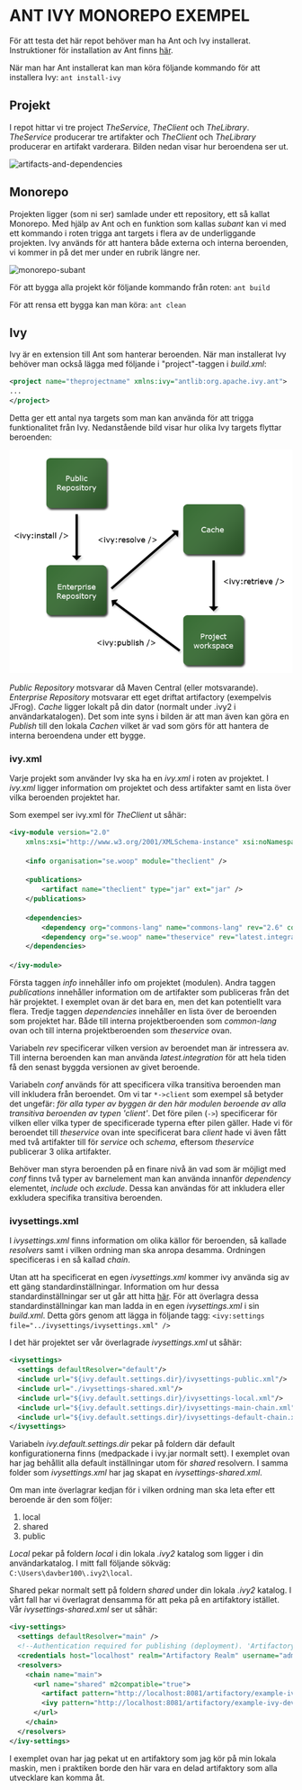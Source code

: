 # ANT IVY MONOREPO EXEMPEL

För att testa det här repot behöver man ha Ant och Ivy installerat. Instruktioner för installation av Ant finns [här](https://ant.apache.org/manual/install.html).

När man har Ant installerat kan man köra följande kommando för att installera Ivy:
```ant install-ivy```

## Projekt

I repot hittar vi tre project *TheService*, *TheClient* och *TheLibrary*. *TheService* producerar tre artifakter och *TheClient* och *TheLibrary* producerar en artifakt varderara. Bilden nedan visar hur  beroendena ser ut.

![artifacts-and-dependencies](./docs/artifacts-and-dependencies.png) 

## Monorepo

Projekten ligger (som ni ser) samlade under ett repository, ett så kallat Monorepo. Med hjälp av Ant och en funktion som kallas *subant* kan vi med ett kommando i roten trigga ant targets i flera av de underliggande projekten. Ivy används för att hantera både externa och interna beroenden, vi kommer in på det mer under en rubrik längre ner.

![monorepo-subant](./docs/monorepo-subant.png)

För att bygga alla projekt kör följande kommando från roten:
```ant build```

För att rensa ett bygga kan man köra:
```ant clean```

## Ivy

Ivy är en extension till Ant som hanterar beroenden. När man installerat Ivy behöver man också lägga med följande i "project"-taggen i *build.xml*:

```xml
<project name="theprojectname" xmlns:ivy="antlib:org.apache.ivy.ant">
...
</project>
```

Detta ger ett antal nya targets som man kan använda för att trigga funktionalitet från Ivy. Nedanstående bild visar hur olika Ivy targets flyttar beroenden:

![ivy-tasks](./docs/ivy-tasks.png) 

*Public Repository* motsvarar då Maven Central (eller motsvarande). *Enterprise Repository* motsvarar ett eget driftat artifactory (exempelvis JFrog). *Cache* ligger lokalt på din dator (normalt under .ivy2 i användarkatalogen). Det som inte syns i bilden är att man även kan göra en *Publish* till den lokala *Cachen* vilket är vad som görs för att hantera de interna beroendena under ett bygge. 

### ivy.xml

Varje projekt som använder Ivy ska ha en *ivy.xml* i roten av projektet. I *ivy.xml* ligger information om projektet och dess artifakter samt en lista över vilka beroenden projektet har. 

Som exempel ser ivy.xml för *TheClient* ut såhär:

```xml
<ivy-module version="2.0"
    xmlns:xsi="http://www.w3.org/2001/XMLSchema-instance" xsi:noNamespaceSchemaLocation="http://ant.apache.org/ivy/schemas/ivy.xsd">

    <info organisation="se.woop" module="theclient" />

    <publications>
        <artifact name="theclient" type="jar" ext="jar" />
    </publications>

    <dependencies>
        <dependency org="commons-lang" name="commons-lang" rev="2.6" conf="*->default" />
        <dependency org="se.woop" name="theservice" rev="latest.integration" conf="*->client" />
    </dependencies>

</ivy-module>
```

Första taggen *info* innehåller info om projektet (modulen). Andra taggen *publications* innehåller information om de artifakter som publiceras från det här projektet. I exemplet ovan är det bara en, men det kan potentiellt vara flera. Tredje taggen *dependencies* innehåller en lista över de beroenden som projektet har. Både till interna projektberoenden som *common-lang* ovan och till interna projektberoenden som *theservice* ovan. 

Variabeln *rev* specificerar vilken version av beroendet man är intressera av. Till interna beroenden kan man använda *latest.integration* för att hela tiden få den senast byggda versionen av givet beroende.

Variabeln *conf* används för att specificera vilka transitiva beroenden man vill inkludera från beroendet. Om vi tar `*->client` som exempel så betyder det ungefär: *för alla typer av byggen är den här modulen beroende av alla transitiva beroenden av typen 'client'*. Det före pilen (`->`) specificerar för vilken eller vilka typer de specificerade typerna efter pilen gäller. Hade vi för beroendet till *theservice* ovan inte specificerat bara *client* hade vi även fått med två artifakter till för *service* och *schema*, eftersom *theservice* publicerar 3 olika artifakter.

Behöver man styra beroenden på en finare nivå än vad som är möjligt med *conf* finns två typer av barnelement man kan använda innanför *dependency* elementet, *include* och *exclude*. Dessa kan användas för att inkludera eller exkludera specifika transitiva beroenden. 

### ivysettings.xml

I *ivysettings.xml* finns information om olika källor för beroenden, så kallade *resolvers* samt i vilken ordning man ska anropa desamma. Ordningen specificeras i en så kallad *chain*. 

Utan att ha specificerat en egen *ivysettings.xml* kommer ivy använda sig av ett gäng standardinställningar. Information om hur dessa standardinställningar ser ut går att hitta [här](https://ant.apache.org/ivy/history/2.2.0/tutorial/defaultconf.html). För att överlagra dessa standardinställningar kan man ladda in en egen *ivysettings.xml* i sin *build.xml*. Detta görs genom att lägga in följande tagg:
`<ivy:settings file="../ivysettings/ivysettings.xml" />`

I det här projektet ser vår överlagrade *ivysettings.xml* ut såhär:

```xml
<ivysettings>
  <settings defaultResolver="default"/>
  <include url="${ivy.default.settings.dir}/ivysettings-public.xml"/>
  <include url="./ivysettings-shared.xml"/>
  <include url="${ivy.default.settings.dir}/ivysettings-local.xml"/>
  <include url="${ivy.default.settings.dir}/ivysettings-main-chain.xml"/>
  <include url="${ivy.default.settings.dir}/ivysettings-default-chain.xml"/>
</ivysettings>
```

Variabeln *ivy.default.settings.dir* pekar på foldern där default konfigurationerna finns (medpackade i ivy.jar normalt sett). I exemplet ovan har jag behållit alla default inställningar utom för *shared* resolvern. I samma folder som *ivysettings.xml* har jag skapat en *ivysettings-shared.xml*. 

Om man inte överlagrar kedjan för i vilken ordning man ska leta efter ett beroende är den som följer:

1. local
2. shared
3. public

*Local* pekar på foldern *local* i din lokala *.ivy2* katalog som ligger i din användarkatalog. I mitt fall följande sökväg: `C:\Users\davber100\.ivy2\local`.

Shared pekar normalt sett på foldern *shared* under din lokala *.ivy2* katalog. I vårt fall har vi överlagrat densamma för att peka på en artifaktory istället. Vår *ivysettings-shared.xml* ser ut såhär:

```xml
<ivy-settings>
  <settings defaultResolver="main" />
  <!--Authentication required for publishing (deployment). 'Artifactory Realm' is the realm used by Artifactory so don't change it.-->
  <credentials host="localhost" realm="Artifactory Realm" username="admin" passwd="xxx" />
  <resolvers>
    <chain name="main">
      <url name="shared" m2compatible="true">
        <artifact pattern="http://localhost:8081/artifactory/example-ivy-dev-local/[organization]/[module]/[revision]/[type]s/[module](-[classifier])-[revision].[ext]" />
        <ivy pattern="http://localhost:8081/artifactory/example-ivy-dev-local/[organization]/[module]/[revision]/[type]s/ivy-[revision].xml" />
      </url>
    </chain>
  </resolvers>
</ivy-settings>

```

I exemplet ovan har jag pekat ut en artifaktory som jag kör på min lokala maskin, men i praktiken borde den här vara en delad artifaktory som alla utvecklare kan komma åt. 



